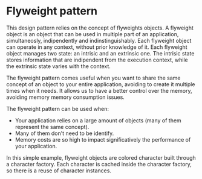 # Flyweight pattern

This design pattern relies on the concept of flyweights objects. A flyweight object is an object that can be used in multiple part of an application, simultaneosly, indipendently and
indinstinguishably.
Each flyweight object can operate in any context, without prior knowledge of it.
Each flyweight object manages two state: an intrisic and an extrinsic one.
The intrisic state stores information that are indipendent from the execution context, while the extrinsic state varies with the context.

The flyweight pattern comes useful when you want to share the same concept of an object to your entire application, avoiding to create it multiple times when it needs.
It allows us to have a better control over the memory, avoiding memory memory consumption issues.

The flyweight pattern can be used when:

- Your application relies on a large amount of objects (many of them represent the same concept).
- Many of them don't need to be identify.
- Memory costs are so high to impact significatively the performance of your application.

In this simple example, flyweight objects are colored character built through a character factory. Each character is cached inside the character factory, so there is a reuse of character instances.
